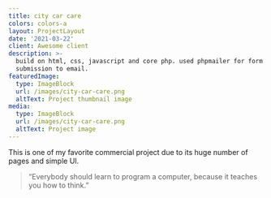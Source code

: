 ```yaml
---
title: city car care
colors: colors-a
layout: ProjectLayout
date: '2021-03-22'
client: Awesome client
description: >-
  build on html, css, javascript and core php. used phpmailer for form
  submission to email.
featuredImage:
  type: ImageBlock
  url: /images/city-car-care.png
  altText: Project thumbnail image
media:
  type: ImageBlock
  url: /images/city-car-care.png
  altText: Project image
---
```

This is one of my favorite commercial project due to its huge number of pages and simple UI.

> “Everybody should learn to program a computer, because it teaches you how to think.”

